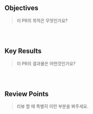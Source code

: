 ## Objectives
> 이 PR의 목적은 무엇인가요?   
<br>


<br>

## Key Results
> 이 PR의 결과물은 어떤것인가요?   
<br>


<br>

## Review Points
> 리뷰 할 때 특별히 이런 부분을 봐주세요.   
<br>


<br>